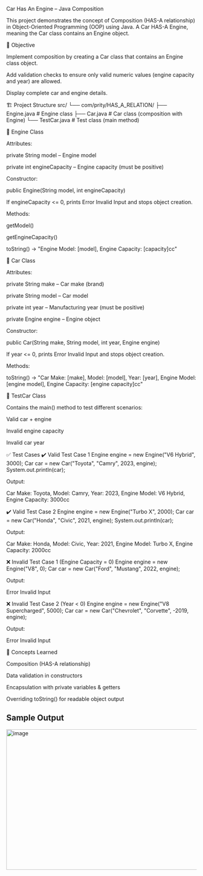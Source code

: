 Car Has An Engine – Java Composition

This project demonstrates the concept of Composition (HAS-A relationship) in Object-Oriented Programming (OOP) using Java.
A Car HAS-A Engine, meaning the Car class contains an Engine object.

📌 Objective

Implement composition by creating a Car class that contains an Engine class object.

Add validation checks to ensure only valid numeric values (engine capacity and year) are allowed.

Display complete car and engine details.

🏗️ Project Structure
src/
└── com/prity/HAS_A_RELATION/
    ├── Engine.java   # Engine class
    ├── Car.java      # Car class (composition with Engine)
    └── TestCar.java  # Test class (main method)

🔹 Engine Class

Attributes:

private String model – Engine model

private int engineCapacity – Engine capacity (must be positive)

Constructor:

public Engine(String model, int engineCapacity)


If engineCapacity <= 0, prints Error Invalid Input and stops object creation.

Methods:

getModel()

getEngineCapacity()

toString() → "Engine Model: [model], Engine Capacity: [capacity]cc"

🔹 Car Class

Attributes:

private String make – Car make (brand)

private String model – Car model

private int year – Manufacturing year (must be positive)

private Engine engine – Engine object

Constructor:

public Car(String make, String model, int year, Engine engine)


If year <= 0, prints Error Invalid Input and stops object creation.

Methods:

toString() →
"Car Make: [make], Model: [model], Year: [year], Engine Model: [engine model], Engine Capacity: [engine capacity]cc"

🔹 TestCar Class

Contains the main() method to test different scenarios:

Valid car + engine

Invalid engine capacity

Invalid car year

✅ Test Cases
✔️ Valid Test Case 1
Engine engine = new Engine("V6 Hybrid", 3000);
Car car = new Car("Toyota", "Camry", 2023, engine);
System.out.println(car);


Output:

Car Make: Toyota, Model: Camry, Year: 2023, Engine Model: V6 Hybrid, Engine Capacity: 3000cc

✔️ Valid Test Case 2
Engine engine = new Engine("Turbo X", 2000);
Car car = new Car("Honda", "Civic", 2021, engine);
System.out.println(car);


Output:

Car Make: Honda, Model: Civic, Year: 2021, Engine Model: Turbo X, Engine Capacity: 2000cc

❌ Invalid Test Case 1 (Engine Capacity = 0)
Engine engine = new Engine("V8", 0);
Car car = new Car("Ford", "Mustang", 2022, engine);


Output:

Error Invalid Input

❌ Invalid Test Case 2 (Year < 0)
Engine engine = new Engine("V8 Supercharged", 5000);
Car car = new Car("Chevrolet", "Corvette", -2019, engine);


Output:

Error Invalid Input

📖 Concepts Learned

Composition (HAS-A relationship)

Data validation in constructors

Encapsulation with private variables & getters

Overriding toString() for readable object output

## Sample Output

<img width="1172" height="372" alt="image" src="https://github.com/user-attachments/assets/3552ba88-3c12-48a6-b72a-eb776cae4744" />

